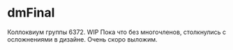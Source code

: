 # dmFinal
Коллоквиум группы 6372. WIP
Пока что без многочленов, столкнулись с осложнениями в дизайне. Очень скоро выложим.